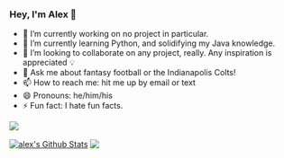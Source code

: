 ### Hey, I'm Alex :milky_way:

- 🔭 I’m currently working on no project in particular.
- 🌱 I’m currently learning Python, and solidifying my Java knowledge.
- 👯 I’m looking to collaborate on any project, really. Any inspiration is appreciated :bulb:
- 💬 Ask me about fantasy football or the Indianapolis Colts!
- 📫 How to reach me: hit me up by email or text
- 😄 Pronouns: he/him/his
- ⚡ Fun fact: I hate fun facts.

![](https://komarev.com/ghpvc/?username=HippomanX)

<a href="https://github.com/sabesansathananthan">
<img align="center" alt="alex's Github Stats" src="https://github-readme-stats.codestackr.vercel.app/api?username=HippomanX&show_icons=true&hide_border=true&count_private=true&include_all_commits=true&theme=radical" /></a>

<a href="https://github.com/sabesansathananthan">
  <img align="center" src="https://github-readme-stats.anuraghazra1.vercel.app/api/top-langs/?username=sabesansathananthan&layout=compact&theme=radical" />
</a>
<!--
**HippomanX/HippomanX** is a ✨ _special_ ✨ repository because its `README.md` (this file) appears on your GitHub profile.

Here are some ideas to get you started:


-->
